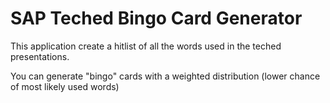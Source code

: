# SAP Teched Bingo Card Generator

This application create a hitlist of all the words used in the teched presentations.

You can generate "bingo" cards with a weighted distribution (lower chance of most likely used words)